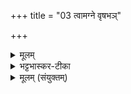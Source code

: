 +++
title = "03 त्वामग्ने वृषभञ्"

+++


<details><summary>मूलम्</summary>

त्वाम॑ग्ने वृष॒भञ् चेकि॑तान॒म् पुन॒र् युवा॑नञ् ज॒नय॑न्न् उ॒पागा᳚म् ।  
अ॒स्थू॒रि णो॒ गार्‌ह॑पत्यानि सन्तु ति॒ग्मेन॑ नो॒ ब्रह्म॑णा॒ सꣳ शि॑शाधि ।
</details>

<details><summary>भट्टभास्कर-टीका</summary>

हे अग्ने त्वां वृषभं वर्षितारं कामानां चेकितानं सर्वस्य ज्ञातारम् । कित ज्ञाने, लुगन्तः । छान्दसस्य लिटः कानजादेशः । ईदृशं त्वां युवानं जनयन् प्रजार्थं कुर्वन् । हेतौ शतृप्रत्ययः । पुनःपुनरुपागां आभिमुख्येनोपगच्छामि । छान्दसो लुङ्, 'गतिर्गतौ' इति पूर्वो गतिर्निहन्यते । अस्थूरि अस्थूरीणि असारवन्ति अनोवहनसामर्थ्यं स्थौल्यं सारत्वं, तद्रहितानि । 'सुपां सुलुक्' इति शेर्लुक् 'शेश्छन्दसि' इति हेर्लोपे दीर्घत्वं स्यात् । ईदृशानि गार्हपत्यानि गृहपतितुल्यानि स्वामिभावाः नः अस्माकं सन्तु । छान्दसं सांहितिकं णत्वम् । यथोक्तं प्रातिशाख्ये - 'षुषूकृधिसुवस्समिन्द्रास्थूरि' इति । किञ्च - तिग्मेन ब्रह्मणा ब्रह्मवर्चसेन नः अस्मान् संशिशाधि सम्यक् शितान् कुरु । यद्वा - ब्रह्मणा अध्ययनादिना कर्मणा संशितव्रतात् कुरु । श्यतेर्लेटि 'बहुलं छन्दसि' इति शपश्श्लुः, इत्वं चाभ्यासस्य 'वा छन्दसि' इति इत्वप्रतिषेधेन ङित्त्वाभावात् 'ङितश्च' इति इगभावः ॥
</details>

<details><summary>मूलम् (संयुक्तम्)</summary>

प॒शवो॒ वा ए॒ते यदिष्ट॑का॒श्चित्या᳚ञ्चित्यामृष॒भमुप॑ दधाति मिथु॒नमे॒वास्य॒ तद्य॒ज्ञे क॑रोति प्र॒जन॑नाय॒ तस्मा᳚द्यू॒थेयू॑थ ऋष॒भः ।
</details>